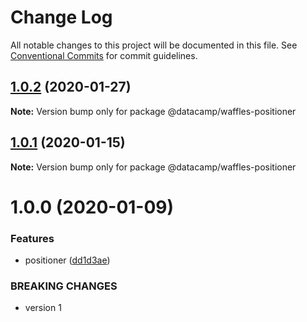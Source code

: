 # Change Log

All notable changes to this project will be documented in this file.
See [Conventional Commits](https://conventionalcommits.org) for commit guidelines.

## [1.0.2](https://github.com/datacamp/design-system/compare/@datacamp/waffles-positioner@1.0.1...@datacamp/waffles-positioner@1.0.2) (2020-01-27)

**Note:** Version bump only for package @datacamp/waffles-positioner





## [1.0.1](https://github.com/datacamp/design-system/compare/@datacamp/waffles-positioner@1.0.0...@datacamp/waffles-positioner@1.0.1) (2020-01-15)

**Note:** Version bump only for package @datacamp/waffles-positioner





# 1.0.0 (2020-01-09)


### Features

* positioner ([dd1d3ae](https://github.com/datacamp/design-system/commit/dd1d3ae))


### BREAKING CHANGES

* version 1

